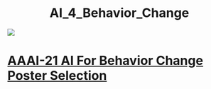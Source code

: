 <center><H1>AI_4_Behavior_Change</h1></center>
<img src="https://github.com/Shashi18/AI_4_Behavior_Change/blob/main/AAAI21_Poster.pdf">
<h1><a href="https://ai4bc.github.io/ai4bc21/posters.html">AAAI-21 AI For Behavior Change Poster Selection</a> <h1>
